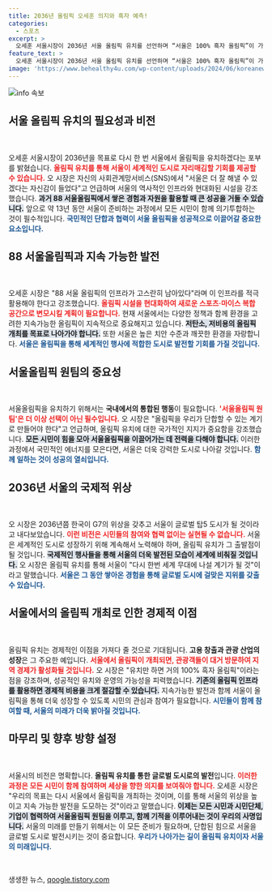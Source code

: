 ```yaml
---
title: 2036년 올림픽 오세훈 의지와 흑자 예측!
categories:
  - 스포츠
excerpt: >
  오세훈 서울시장이 2036년 서울 올림픽 유치를 선언하며 “서울은 100% 흑자 올림픽”이 가능하다고 강조했다. 과거의 인프라를 활용해 글로벌 탑5 도시로 도약하는 매력 넘치는 비전을 공개했는데, 서울올림픽 원팀의 필요성을 역설하며 국민적 단합을 이끌어내고자 한다.
feature_text: >
  오세훈 서울시장이 2036년 서울 올림픽 유치를 선언하며 “서울은 100% 흑자 올림픽”이 가능하다고 강조했다. 과거의 인프라를 활용해 글로벌 탑5 도시로 도약하는 매력 넘치는 비전을 공개했는데, 서울올림픽 원팀의 필요성을 역설하며 국민적 단합을 이끌어내고자 한다.
image: 'https://www.behealthy4u.com/wp-content/uploads/2024/06/koreanews.jpg'
---
```


<p><img src="https://www.behealthy4u.com/wp-content/uploads/2024/06/koreanews.jpg" alt="info 속보" /></p>

<h2 data-ke-size="size26">서울 올림픽 유치의 필요성과 비전</h2>

<p data-ke-size="size16">&nbsp;</p>

<p>오세훈 서울시장이 2036년을 목표로 다시 한 번 서울에서 올림픽을 유치하겠다는 포부를 밝혔습니다. <b><span style="color: #ee2323;">올림픽 유치를 통해 서울이 세계적인 도시로 자리매김할 기회를 제공할 수 있습니다.</span></b> 오 시장은 자신의 사회관계망서비스(SNS)에서 "서울은 더 잘 해낼 수 있겠다는 자신감이 들었다"고 언급하며 서울의 역사적인 인프라와 현대화된 시설을 강조했습니다. <b><span style="background-color: #21538527;">과거 88 서울올림픽에서 쌓은 경험과 자원을 활용할 때 큰 성공을 거둘 수 있습니다.</span></b> 앞으로 약 13년 동안 서울이 준비하는 과정에서 모든 시민이 함께 의기투합하는 것이 필수적입니다. <b><span style="color: #1a5490;">국민적인 단합과 협력이 서울 올림픽을 성공적으로 이끌어갈 중요한 요소입니다.</span></b></p>

<h2 data-ke-size="size26">88 서울올림픽과 지속 가능한 발전</h2>

<p data-ke-size="size16">&nbsp;</p>

<p>오세훈 시장은 "88 서울 올림픽의 인프라가 고스란히 남아있다"라며 이 인프라를 적극 활용해야 한다고 강조했습니다. <b><span style="color: #ee2323;">올림픽 시설을 현대화하여 새로운 스포츠·마이스 복합 공간으로 변모시킬 계획이 필요합니다.</span></b> 현재 서울에서는 다양한 정책과 함께 환경을 고려한 지속가능한 올림픽이 지속적으로 중요해지고 있습니다. <b><span style="background-color: #21538527;">저탄소, 저비용의 올림픽 개최를 목표로 나아가야 합니다.</span></b> 또한 서울은 높은 치안 수준과 깨끗한 환경을 자랑합니다. <b><span style="color: #1a5490;">서울은 올림픽을 통해 세계적인 행사에 적합한 도시로 발전할 기회를 가질 것입니다.</span></b></p>

<h2 data-ke-size="size26">서울올림픽 원팀의 중요성</h2>

<p data-ke-size="size16">&nbsp;</p>

<p>서울올림픽을 유치하기 위해서는 <b>국내에서의 통합된 행동</b>이 필요합니다. <b><span style="color: #ee2323;">'서울올림픽 원팀'은 더 이상 선택이 아닌 필수입니다.</span></b> 오 시장은 "올림픽을 우리가 단합할 수 있는 계기로 만들어야 한다"고 언급하며, 올림픽 유치에 대한 국가적인 지지가 중요함을 강조했습니다. <b><span style="background-color: #21538527;">모든 시민이 힘을 모아 서울올림픽을 이끌어가는 데 전력을 다해야 합니다.</span></b> 이러한 과정에서 국민적인 에너지를 모은다면, 서울은 더욱 강력한 도시로 나아갈 것입니다. <b><span style="color: #1a5490;">함께 일하는 것이 성공의 열쇠입니다.</span></b></p>

<h2 data-ke-size="size26">2036년 서울의 국제적 위상</h2>

<p data-ke-size="size16">&nbsp;</p>

<p>오 시장은 2036년쯤 한국이 G7의 위상을 갖추고 서울이 글로벌 탑5 도시가 될 것이라고 내다보았습니다. <b><span style="color: #ee2323;">이런 비전은 시민들의 참여와 협력 없이는 실현될 수 없습니다.</span></b> 서울은 세계적인 도시로 성장하기 위해 계속해서 노력해야 하며, 올림픽 유치가 그 출발점이 될 것입니다. <b><span style="background-color: #21538527;">국제적인 행사들을 통해 서울의 더욱 발전된 모습이 세계에 비춰질 것입니다.</span></b> 오 시장은 올림픽 유치를 통해 서울이 "다시 한번 세계 무대에 나설 계기가 될 것"이라고 말했습니다. <b><span style="color: #1a5490;">서울은 그 동안 쌓아온 경험을 통해 글로벌 도시에 걸맞은 지위를 갖출 수 있습니다.</span></b></p>

<h2 data-ke-size="size26">서울에서의 올림픽 개최로 인한 경제적 이점</h2>

<p data-ke-size="size16">&nbsp;</p>

<p>올림픽 유치는 경제적인 이점을 가져다 줄 것으로 기대됩니다. <b>고용 창출과 관광 산업의 성장</b>은 그 주요한 예입니다. <b><span style="color: #ee2323;">서울에서 올림픽이 개최되면, 관광객들이 대거 방문하여 지역 경제가 활성화될 것입니다.</span></b> 오 시장은 "유치만 하면 거의 100% 흑자 올림픽"이라는 점을 강조하며, 성공적인 유치와 운영의 가능성을 피력했습니다. <b><span style="background-color: #21538527;">기존의 올림픽 인프라를 활용하면 경제적 비용을 크게 절감할 수 있습니다.</span></b> 지속가능한 발전과 함께 서울이 올림픽을 통해 더욱 성장할 수 있도록 시민의 관심과 참여가 필요합니다. <b><span style="color: #1a5490;">시민들이 함께 참여할 때, 서울의 미래가 더욱 밝아질 것입니다.</span></b></p>

<h2 data-ke-size="size26">마무리 및 향후 방향 설정</h2>

<p data-ke-size="size16">&nbsp;</p>

<p>서울시의 비전은 명확합니다. <b>올림픽 유치를 통한 글로벌 도시로의 발전</b>입니다. <b><span style="color: #ee2323;">이러한 과정은 모든 시민이 함께 참여하며 세상을 향한 의지를 보여줘야 합니다.</span></b> 오세훈 시장은 "우리의 목표는 다시 서울에서 올림픽을 개최하는 것이며, 이를 통해 서울의 위상을 높이고 지속 가능한 발전을 도모하는 것"이라고 말했습니다. <b><span style="background-color: #21538527;">이제는 모든 시민과 시민단체, 기업이 협력하여 서울올림픽 원팀을 이루고, 함께 기적을 이루어내는 것이 우리의 사명입니다.</span></b> 서울의 미래를 만들기 위해서는 이 모든 준비가 필요하며, 단합된 힘으로 서울을 글로벌 도시로 발전시키는 것이 중요합니다. <b><span style="color: #1a5490;">우리가 나아가는 길이 올림픽 유치이자 서울의 미래입니다.</span></b> </p>

<p data-ke-size="size16">&nbsp;</p>
생생한 뉴스, <a href="https://qoogle.tistory.com" rel="dofollow">qoogle.tistory.com</a>


